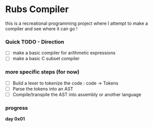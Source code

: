 # Rubs Compiler

this is a recreational programming project where I attempt to make a compiler and see where it can go !

### Quick TODO - Direction

- [ ] make a basic compiler for arithmetic expressions
- [ ] make a basic C subset compiler

### more specific steps (for now)

- [ ] Build a lexer to tokenize the code : code -> Tokens
- [ ] Parse the tokens into an AST
- [ ] Compile/transpile the AST into assembly or another language

### progress

**day 0x01**

